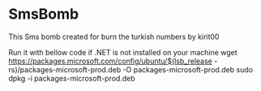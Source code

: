 # SmsBomb
This Sms bomb created for burn the turkish numbers by kirit00

Run it with bellow code if .NET is not installed on your machine
wget https://packages.microsoft.com/config/ubuntu/$(lsb_release -rs)/packages-microsoft-prod.deb -O packages-microsoft-prod.deb
sudo dpkg -i packages-microsoft-prod.deb
